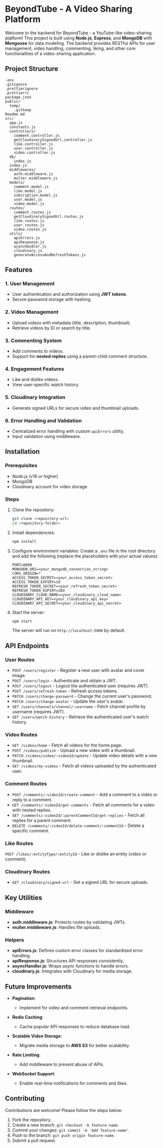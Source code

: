 # BeyondTube - A Video Sharing Platform

Welcome to the backend for BeyondTube - a YouTube-like video-sharing platform! This project is built using **Node.js**, **Express**, and **MongoDB** with **Mongoose** for data modeling. The backend provides RESTful APIs for user management, video handling, commenting, liking, and other core functionalities of a video-sharing application.

## Project Structure

```
.env
.gitignore
.prettierignore
.prettierrc
package.json
public/
  temp/
    .gitkeep
Readme.md
src/
  app.js
  constants.js
  controllers/
    comment.controller.js
    getCloudinarySignedUrl.controller.js
    like.controller.js
    user.controller.js
    video.controller.js
  db/
    index.js
  index.js
  middlewares/
    auth.middleware.js
    multer.middleware.js
  models/
    comment.model.js
    like.model.js
    subcription.model.js
    user.model.js
    video.model.js
  routes/
    comment.routes.js
    getCloudinarySignedUrl.routes.js
    like.routes.js
    user.routes.js
    video.routes.js
  utils/
    apiErrors.js
    apiResponse.js
    asyncHandler.js
    cloudinary.js
    generateAccessAndRefreshTokens.js
```

## Features

### 1. User Management

- User authentication and authorization using **JWT tokens**.
- Secure password storage with hashing.

### 2. Video Management

- Upload videos with metadata (title, description, thumbnail).
- Retrieve videos by ID or search by title.

### 3. Commenting System

- Add comments to videos.
- Support for **nested replies** using a parent-child comment structure.

### 4. Engagement Features

- Like and dislike videos.
- View user-specific watch history.

### 5. Cloudinary Integration

- Generate signed URLs for secure video and thumbnail uploads.

### 6. Error Handling and Validation

- Centralized error handling with custom `apiErrors` utility.
- Input validation using middleware.

## Installation

### Prerequisites

- Node.js (v16 or higher)
- MongoDB
- Cloudinary account for video storage

### Steps

1. Clone the repository:

   ```bash
   git clone <repository-url>
   cd <repository-folder>
   ```

2. Install dependencies:

   ```bash
   npm install
   ```

3. Configure environment variables:
   Create a `.env` file in the root directory and add the following (replace the placeholders with your actual values):

   ```env
   PORT=8000
   MONGODB_URI=<your_mongodb_connection_string>
   CORS_ORIGIN=*
   ACCESS_TOKEN_SECRET=<your_access_token_secret>
   ACCESS_TOKEN_EXPIRY=1d
   REFRESH_TOKEN_SECRET=<your_refresh_token_secret>
   REFRESH_TOKEN_EXPIRY=10d
   CLOUDINARY_CLOUD_NAME=<your_cloudinary_cloud_name>
   CLOUDINARY_API_KEY=<your_cloudinary_api_key>
   CLOUDINARY_API_SECRET=<your_cloudinary_api_secret>
   ```

4. Start the server:
   ```bash
   npm start
   ```
   The server will run on `http://localhost:5000` by default.

## API Endpoints

### User Routes

- `POST /users/register` - Register a new user with avatar and cover image.
- `POST /users/login` - Authenticate and obtain a JWT.
- `POST /users/logout` - Logout the authenticated user (requires JWT).
- `POST /users/refresh-token` - Refresh access tokens.
- `PATCH /users/change-password` - Change the current user's password.
- `PATCH /users/change-avatar` - Update the user's avatar.
- `GET /users/channels/channel/:username` - Fetch channel profile by username (requires JWT).
- `GET /users/watch-history` - Retrieve the authenticated user's watch history.

### Video Routes

- `GET /videos/home` - Fetch all videos for the home page.
- `POST /videos/publish` - Upload a new video with a thumbnail.
- `PATCH /videos/video/:videoId/update` - Update video details with a new thumbnail.
- `GET /videos/my-videos` - Fetch all videos uploaded by the authenticated user.

### Comment Routes

- `POST /comments/:videoId/create-comment` - Add a comment to a video or reply to a comment.
- `GET /comments/:videoId/get-comments` - Fetch all comments for a video with nested replies.
- `GET /comments/:videoId/:parentCommentId/get-replies` - Fetch all replies for a parent comment.
- `DELETE /comments/:videoId/delete-comment/:commentId` - Delete a specific comment.

### Like Routes

`POST /likes/:entityType/:entityId` - Like or dislike an entity (video or comment).

### Cloudinary Routes

- `GET /cloudinary/signed-url` - Get a signed URL for secure uploads.

## Key Utilities

### Middleware

- **auth.middleware.js**: Protects routes by validating JWTs.
- **multer.middleware.js**: Handles file uploads.

### Helpers

- **apiErrors.js**: Defines custom error classes for standardized error handling.
- **apiResponse.js**: Structures API responses consistently.
- **asyncHandler.js**: Wraps async functions to handle errors.
- **cloudinary.js**: Integrates with Cloudinary for media storage.

## Future Improvements

- **Pagination**:

  - Implement for video and comment retrieval endpoints.

- **Redis Caching**:

  - Cache popular API responses to reduce database load.

- **Scalable Video Storage**:

  - Migrate media storage to **AWS S3** for better scalability.

- **Rate Limiting**:

  - Add middleware to prevent abuse of APIs.

- **WebSocket Support**:
  - Enable real-time notifications for comments and likes.

## Contributing

Contributions are welcome! Please follow the steps below:

1. Fork the repository.
2. Create a new branch: `git checkout -b feature-name`.
3. Commit your changes: `git commit -m 'Add feature-name'`.
4. Push to the branch: `git push origin feature-name`.
5. Submit a pull request.

